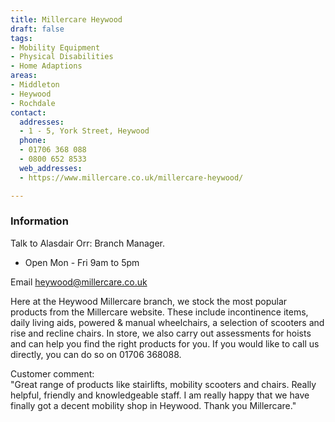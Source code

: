 ```yaml
---
title: Millercare Heywood
draft: false
tags:
- Mobility Equipment
- Physical Disabilities
- Home Adaptions
areas:
- Middleton
- Heywood
- Rochdale
contact:
  addresses:
  - 1 - 5, York Street, Heywood
  phone:
  - 01706 368 088
  - 0800 652 8533
  web_addresses:
  - https://www.millercare.co.uk/millercare-heywood/

---
```


### Information
Talk to Alasdair Orr: Branch Manager.  

- Open Mon - Fri  9am to 5pm

Email heywood@millercare.co.uk

Here at the Heywood Millercare branch, we stock the most popular products from the Millercare website. These include incontinence items, daily living aids, powered & manual wheelchairs, a selection of scooters and rise and recline chairs. In store, we also carry out assessments for hoists and can help you find the right products for you. If you would like to call us directly, you can do so on 01706 368088.  

Customer comment:  
"Great range of products like stairlifts, mobility scooters and chairs. Really helpful, friendly and knowledgeable staff. I am really happy that we have finally got a decent mobility shop in Heywood. Thank you Millercare."
